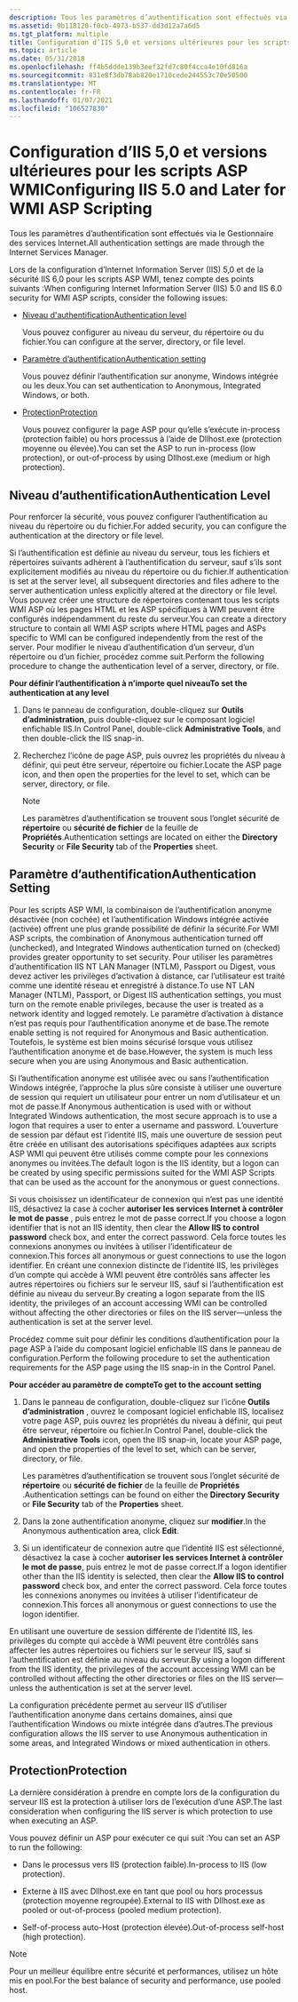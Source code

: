 ```yaml
---
description: Tous les paramètres d’authentification sont effectués via le Gestionnaire des services Internet.
ms.assetid: 9b118120-f0cb-4973-b537-dd3d12a7a6d5
ms.tgt_platform: multiple
title: Configuration d’IIS 5,0 et versions ultérieures pour les scripts ASP WMI
ms.topic: article
ms.date: 05/31/2018
ms.openlocfilehash: ff4b5ddde139b3eef32fd7c80f4cca4e10fd816a
ms.sourcegitcommit: 831e8f3db78ab820e1710cede244553c70e50500
ms.translationtype: MT
ms.contentlocale: fr-FR
ms.lasthandoff: 01/07/2021
ms.locfileid: "106527830"
---
```

# <a name="configuring-iis-50-and-later-for-wmi-asp-scripting"></a><span data-ttu-id="0190e-103">Configuration d’IIS 5,0 et versions ultérieures pour les scripts ASP WMI</span><span class="sxs-lookup"><span data-stu-id="0190e-103">Configuring IIS 5.0 and Later for WMI ASP Scripting</span></span>

<span data-ttu-id="0190e-104">Tous les paramètres d’authentification sont effectués via le Gestionnaire des services Internet.</span><span class="sxs-lookup"><span data-stu-id="0190e-104">All authentication settings are made through the Internet Services Manager.</span></span>

<span data-ttu-id="0190e-105">Lors de la configuration d’Internet Information Server (IIS) 5,0 et de la sécurité IIS 6,0 pour les scripts ASP WMI, tenez compte des points suivants :</span><span class="sxs-lookup"><span data-stu-id="0190e-105">When configuring Internet Information Server (IIS) 5.0 and IIS 6.0 security for WMI ASP scripts, consider the following issues:</span></span>

-   [<span data-ttu-id="0190e-106">Niveau d'authentification</span><span class="sxs-lookup"><span data-stu-id="0190e-106">Authentication level</span></span>](#authentication-level)

    <span data-ttu-id="0190e-107">Vous pouvez configurer au niveau du serveur, du répertoire ou du fichier.</span><span class="sxs-lookup"><span data-stu-id="0190e-107">You can configure at the server, directory, or file level.</span></span>

-   [<span data-ttu-id="0190e-108">Paramètre d’authentification</span><span class="sxs-lookup"><span data-stu-id="0190e-108">Authentication setting</span></span>](#authentication-setting)

    <span data-ttu-id="0190e-109">Vous pouvez définir l’authentification sur anonyme, Windows intégrée ou les deux.</span><span class="sxs-lookup"><span data-stu-id="0190e-109">You can set authentication to Anonymous, Integrated Windows, or both.</span></span>

-   [<span data-ttu-id="0190e-110">Protection</span><span class="sxs-lookup"><span data-stu-id="0190e-110">Protection</span></span>](#protection)

    <span data-ttu-id="0190e-111">Vous pouvez configurer la page ASP pour qu’elle s’exécute in-process (protection faible) ou hors processus à l’aide de Dllhost.exe (protection moyenne ou élevée).</span><span class="sxs-lookup"><span data-stu-id="0190e-111">You can set the ASP to run in-process (low protection), or out-of-process by using Dllhost.exe (medium or high protection).</span></span>

## <a name="authentication-level"></a><span data-ttu-id="0190e-112">Niveau d’authentification</span><span class="sxs-lookup"><span data-stu-id="0190e-112">Authentication Level</span></span>

<span data-ttu-id="0190e-113">Pour renforcer la sécurité, vous pouvez configurer l’authentification au niveau du répertoire ou du fichier.</span><span class="sxs-lookup"><span data-stu-id="0190e-113">For added security, you can configure the authentication at the directory or file level.</span></span>

<span data-ttu-id="0190e-114">Si l’authentification est définie au niveau du serveur, tous les fichiers et répertoires suivants adhèrent à l’authentification du serveur, sauf s’ils sont explicitement modifiés au niveau du répertoire ou du fichier.</span><span class="sxs-lookup"><span data-stu-id="0190e-114">If authentication is set at the server level, all subsequent directories and files adhere to the server authentication unless explicitly altered at the directory or file level.</span></span> <span data-ttu-id="0190e-115">Vous pouvez créer une structure de répertoires contenant tous les scripts WMI ASP où les pages HTML et les ASP spécifiques à WMI peuvent être configurés indépendamment du reste du serveur.</span><span class="sxs-lookup"><span data-stu-id="0190e-115">You can create a directory structure to contain all WMI ASP scripts where HTML pages and ASPs specific to WMI can be configured independently from the rest of the server.</span></span> <span data-ttu-id="0190e-116">Pour modifier le niveau d’authentification d’un serveur, d’un répertoire ou d’un fichier, procédez comme suit.</span><span class="sxs-lookup"><span data-stu-id="0190e-116">Perform the following procedure to change the authentication level of a server, directory, or file.</span></span>

<span data-ttu-id="0190e-117">**Pour définir l’authentification à n’importe quel niveau**</span><span class="sxs-lookup"><span data-stu-id="0190e-117">**To set the authentication at any level**</span></span>

1.  <span data-ttu-id="0190e-118">Dans le panneau de configuration, double-cliquez sur **Outils d’administration**, puis double-cliquez sur le composant logiciel enfichable IIS.</span><span class="sxs-lookup"><span data-stu-id="0190e-118">In Control Panel, double-click **Administrative Tools**, and then double-click the IIS snap-in.</span></span>

2.  <span data-ttu-id="0190e-119">Recherchez l’icône de page ASP, puis ouvrez les propriétés du niveau à définir, qui peut être serveur, répertoire ou fichier.</span><span class="sxs-lookup"><span data-stu-id="0190e-119">Locate the ASP page icon, and then open the properties for the level to set, which can be server, directory, or file.</span></span>

    > [!Note]  
    > <span data-ttu-id="0190e-120">Les paramètres d’authentification se trouvent sous l’onglet sécurité de **répertoire** ou **sécurité de fichier** de la feuille de **Propriétés**.</span><span class="sxs-lookup"><span data-stu-id="0190e-120">Authentication settings are located on either the **Directory Security** or **File Security** tab of the **Properties** sheet.</span></span>

     

## <a name="authentication-setting"></a><span data-ttu-id="0190e-121">Paramètre d’authentification</span><span class="sxs-lookup"><span data-stu-id="0190e-121">Authentication Setting</span></span>

<span data-ttu-id="0190e-122">Pour les scripts ASP WMI, la combinaison de l’authentification anonyme désactivée (non cochée) et l’authentification Windows intégrée activée (activée) offrent une plus grande possibilité de définir la sécurité.</span><span class="sxs-lookup"><span data-stu-id="0190e-122">For WMI ASP scripts, the combination of Anonymous authentication turned off (unchecked), and Integrated Windows authentication turned on (checked) provides greater opportunity to set security.</span></span> <span data-ttu-id="0190e-123">Pour utiliser les paramètres d’authentification IIS NT LAN Manager (NTLM), Passport ou Digest, vous devez activer les privilèges d’activation à distance, car l’utilisateur est traité comme une identité réseau et enregistré à distance.</span><span class="sxs-lookup"><span data-stu-id="0190e-123">To use NT LAN Manager (NTLM), Passport, or Digest IIS authentication settings, you must turn on the remote enable privileges, because the user is treated as a network identity and logged remotely.</span></span> <span data-ttu-id="0190e-124">Le paramètre d’activation à distance n’est pas requis pour l’authentification anonyme et de base.</span><span class="sxs-lookup"><span data-stu-id="0190e-124">The remote enable setting is not required for Anonymous and Basic authentication.</span></span> <span data-ttu-id="0190e-125">Toutefois, le système est bien moins sécurisé lorsque vous utilisez l’authentification anonyme et de base.</span><span class="sxs-lookup"><span data-stu-id="0190e-125">However, the system is much less secure when you are using Anonymous and Basic authentication.</span></span>

<span data-ttu-id="0190e-126">Si l’authentification anonyme est utilisée avec ou sans l’authentification Windows intégrée, l’approche la plus sûre consiste à utiliser une ouverture de session qui requiert un utilisateur pour entrer un nom d’utilisateur et un mot de passe.</span><span class="sxs-lookup"><span data-stu-id="0190e-126">If Anonymous authentication is used with or without Integrated Windows authentication, the most secure approach is to use a logon that requires a user to enter a username and password.</span></span> <span data-ttu-id="0190e-127">L’ouverture de session par défaut est l’identité IIS, mais une ouverture de session peut être créée en utilisant des autorisations spécifiques adaptées aux scripts ASP WMI qui peuvent être utilisés comme compte pour les connexions anonymes ou invitées.</span><span class="sxs-lookup"><span data-stu-id="0190e-127">The default logon is the IIS identity, but a logon can be created by using specific permissions suited for the WMI ASP Scripts that can be used as the account for the anonymous or guest connections.</span></span>

<span data-ttu-id="0190e-128">Si vous choisissez un identificateur de connexion qui n’est pas une identité IIS, désactivez la case à cocher **autoriser les services Internet à contrôler le mot de passe** , puis entrez le mot de passe correct.</span><span class="sxs-lookup"><span data-stu-id="0190e-128">If you choose a logon identifier that is not an IIS identity, then clear the **Allow IIS to control password** check box, and enter the correct password.</span></span> <span data-ttu-id="0190e-129">Cela force toutes les connexions anonymes ou invitées à utiliser l’identificateur de connexion.</span><span class="sxs-lookup"><span data-stu-id="0190e-129">This forces all anonymous or guest connections to use the logon identifier.</span></span> <span data-ttu-id="0190e-130">En créant une connexion distincte de l’identité IIS, les privilèges d’un compte qui accède à WMI peuvent être contrôlés sans affecter les autres répertoires ou fichiers sur le serveur IIS, sauf si l’authentification est définie au niveau du serveur.</span><span class="sxs-lookup"><span data-stu-id="0190e-130">By creating a logon separate from the IIS identity, the privileges of an account accessing WMI can be controlled without affecting the other directories or files on the IIS server—unless the authentication is set at the server level.</span></span>

<span data-ttu-id="0190e-131">Procédez comme suit pour définir les conditions d’authentification pour la page ASP à l’aide du composant logiciel enfichable IIS dans le panneau de configuration.</span><span class="sxs-lookup"><span data-stu-id="0190e-131">Perform the following procedure to set the authentication requirements for the ASP page using the IIS snap-in in the Control Panel.</span></span>

<span data-ttu-id="0190e-132">**Pour accéder au paramètre de compte**</span><span class="sxs-lookup"><span data-stu-id="0190e-132">**To get to the account setting**</span></span>

1.  <span data-ttu-id="0190e-133">Dans le panneau de configuration, double-cliquez sur l’icône **Outils d’administration** , ouvrez le composant logiciel enfichable IIS, localisez votre page ASP, puis ouvrez les propriétés du niveau à définir, qui peut être serveur, répertoire ou fichier.</span><span class="sxs-lookup"><span data-stu-id="0190e-133">In Control Panel, double-click the **Administrative Tools** icon, open the IIS snap-in, locate your ASP page, and open the properties of the level to set, which can be server, directory, or file.</span></span>

    <span data-ttu-id="0190e-134">Les paramètres d’authentification se trouvent sous l’onglet sécurité de **répertoire** ou **sécurité de fichier** de la feuille de **Propriétés** .</span><span class="sxs-lookup"><span data-stu-id="0190e-134">Authentication settings can be found on either the **Directory Security** or **File Security** tab of the **Properties** sheet.</span></span>

2.  <span data-ttu-id="0190e-135">Dans la zone authentification anonyme, cliquez sur **modifier**.</span><span class="sxs-lookup"><span data-stu-id="0190e-135">In the Anonymous authentication area, click **Edit**.</span></span>

3.  <span data-ttu-id="0190e-136">Si un identificateur de connexion autre que l’identité IIS est sélectionné, désactivez la case à cocher **autoriser les services Internet à contrôler le mot de passe**, puis entrez le mot de passe correct.</span><span class="sxs-lookup"><span data-stu-id="0190e-136">If a logon identifier other than the IIS identity is selected, then clear the **Allow IIS to control password** check box, and enter the correct password.</span></span> <span data-ttu-id="0190e-137">Cela force toutes les connexions anonymes ou invitées à utiliser l’identificateur de connexion.</span><span class="sxs-lookup"><span data-stu-id="0190e-137">This forces all anonymous or guest connections to use the logon identifier.</span></span>

<span data-ttu-id="0190e-138">En utilisant une ouverture de session différente de l’identité IIS, les privilèges du compte qui accède à WMI peuvent être contrôlés sans affecter les autres répertoires ou fichiers sur le serveur IIS, sauf si l’authentification est définie au niveau du serveur.</span><span class="sxs-lookup"><span data-stu-id="0190e-138">By using a logon different from the IIS identity, the privileges of the account accessing WMI can be controlled without affecting the other directories or files on the IIS server—unless the authentication is set at the server level.</span></span>

<span data-ttu-id="0190e-139">La configuration précédente permet au serveur IIS d’utiliser l’authentification anonyme dans certains domaines, ainsi que l’authentification Windows ou mixte intégrée dans d’autres.</span><span class="sxs-lookup"><span data-stu-id="0190e-139">The previous configuration allows the IIS server to use Anonymous authentication in some areas, and Integrated Windows or mixed authentication in others.</span></span>

## <a name="protection"></a><span data-ttu-id="0190e-140">Protection</span><span class="sxs-lookup"><span data-stu-id="0190e-140">Protection</span></span>

<span data-ttu-id="0190e-141">La dernière considération à prendre en compte lors de la configuration du serveur IIS est la protection à utiliser lors de l’exécution d’une ASP.</span><span class="sxs-lookup"><span data-stu-id="0190e-141">The last consideration when configuring the IIS server is which protection to use when executing an ASP.</span></span>

<span data-ttu-id="0190e-142">Vous pouvez définir un ASP pour exécuter ce qui suit :</span><span class="sxs-lookup"><span data-stu-id="0190e-142">You can set an ASP to run the following:</span></span>

-   <span data-ttu-id="0190e-143">Dans le processus vers IIS (protection faible).</span><span class="sxs-lookup"><span data-stu-id="0190e-143">In-process to IIS (low protection).</span></span>

-   <span data-ttu-id="0190e-144">Externe à IIS avec Dllhost.exe en tant que pool ou hors processus (protection moyenne regroupée).</span><span class="sxs-lookup"><span data-stu-id="0190e-144">External to IIS with Dllhost.exe as pooled or out-of-process (pooled medium protection).</span></span>

-   <span data-ttu-id="0190e-145">Self-of-process auto-Host (protection élevée).</span><span class="sxs-lookup"><span data-stu-id="0190e-145">Out-of-process self-host (high protection).</span></span>

> [!Note]  
> <span data-ttu-id="0190e-146">Pour un meilleur équilibre entre sécurité et performances, utilisez un hôte mis en pool.</span><span class="sxs-lookup"><span data-stu-id="0190e-146">For the best balance of security and performance, use pooled host.</span></span>

 

 

 



